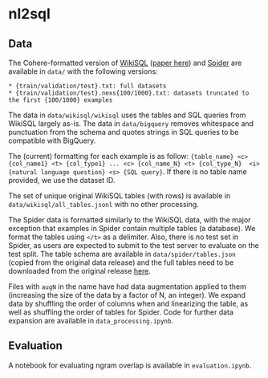 # nl2sql

## Data

The Cohere-formatted version of [WikiSQL](https://huggingface.co/datasets/wikisql) ([paper here](https://arxiv.org/abs/1709.00103)) and [Spider](https://github.com/taoyds/spider) are available in `data/` with the following versions:
```
* {train/validation/test}.txt: full datasets
* {train/validation/test}.nexs{100/1000}.txt: datasets truncated to the first {100/1000} examples
```
The data in `data/wikisql/wikisql` uses the tables and SQL queries from WikiSQL largely as-is. The data in `data/bigquery` removes whitespace and punctuation from the schema and quotes strings in SQL queries to be compatible with BigQuery.

The (current) formatting for each example is as follow: `{table_name} <c> {col_name1} <t> {col_type1} ... <c> {col_name_N} <t> {col_type_N}  <i> {natural language question} <s> {SQL query}`.
If there is no table name provided, we use the dataset ID.

The set of unique original WikiSQL tables (with rows) is available in `data/wikisql/all_tables.jsonl` with no other processing.

The Spider data is formatted similarly to the WikiSQL data, with the major exception that examples in Spider contain multiple tables (a database). We format the tables using `</t>` as a delimiter. Also, there is no test set in Spider, as users are expected to submit to the test server to evaluate on the test split. The table schema are available in `data/spider/tables.json` (copied from the original data release) and the full tables need to be downloaded from the original release [here](https://yale-lily.github.io/spider).

Files with `augN` in the name have had data augmentation applied to them (increasing the size of the data by a factor of N, an integer). We expand data by shuffling the order of columns when and linearizing the table, as well as shuffling the order of tables for Spider. Code for further data expansion are available in `data_processing.ipynb`.

## Evaluation

A notebook for evaluating ngram overlap is available in `evaluation.ipynb`.
